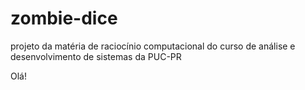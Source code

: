 # zombie-dice
projeto da matéria de raciocínio computacional do curso de análise e desenvolvimento de sistemas da PUC-PR

Olá!
